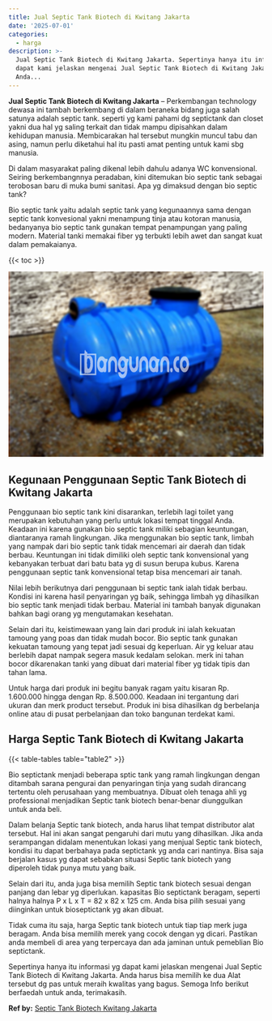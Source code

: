 ```yaml
---
title: Jual Septic Tank Biotech di Kwitang Jakarta
date: '2025-07-01'
categories:
  - harga
description: >-
  Jual Septic Tank Biotech di Kwitang Jakarta. Sepertinya hanya itu informasi yg
  dapat kami jelaskan mengenai Jual Septic Tank Biotech di Kwitang Jakarta.
  Anda...
---
```


**Jual Septic Tank Biotech di Kwitang Jakarta** – Perkembangan technology dewasa ini tambah berkembang di dalam beraneka bidang juga salah satunya adalah septic tank. seperti yg kami pahami dg septictank dan closet yakni dua hal yg saling terkait dan tidak mampu dipisahkan dalam kehidupan manusia. Membicarakan hal tersebut mungkin muncul tabu dan asing, namun perlu diketahui hal itu pasti amat penting untuk kami sbg manusia.

Di dalam masyarakat paling dikenal lebih dahulu adanya WC konvensional. Seiring berkembangnnya peradaban, kini ditemukan bio septic tank sebagai terobosan baru di muka bumi sanitasi. Apa yg dimaksud dengan bio septic tank?

Bio septic tank yaitu adalah septic tank yang kegunaannya sama dengan septic tank konvesional yakni menampung tinja atau kotoran manusia, bedanyanya bio septic tank gunakan tempat penampungan yang paling modern. Material tanki memakai fiber yg terbukti lebih awet dan sangat kuat dalam pemakaianya.

{{< toc >}}

![Jual Septic Tank Biotech di Kwitang Jakarta](/images/jual-bio-septictank-08.png)

## Kegunaan Penggunaan Septic Tank Biotech di Kwitang Jakarta

Penggunaan bio septic tank kini disarankan, terlebih lagi toilet yang merupakan kebutuhan yang perlu untuk lokasi tempat tinggal Anda. Keadaan ini karena gunakan bio septic tank miliki sebagian keuntungan, diantaranya ramah lingkungan. Jika menggunakan bio septic tank, limbah yang nampak dari bio septic tank tidak mencemari air daerah dan tidak berbau. Keuntungan ini tidak dimiliki oleh septic tank konvensional yang kebanyakan terbuat dari batu bata yg di susun berupa kubus. Karena penggunaan septic tank konvensional tetap bisa mencemari air tanah.

Nilai lebih berikutnya dari penggunaan bi septic tank ialah tidak berbau. Kondisi ini karena hasil penyaringan yg baik, sehingga limbah yg dihasilkan bio septic tank menjadi tidak berbau. Material ini tambah banyak digunakan bahkan bagi orang yg mengutamakan kesehatan.

Selain dari itu, keistimewaan yang lain dari produk ini ialah kekuatan tamoung yang poas dan tidak mudah bocor. Bio septic tank gunakan kekuatan tamoung yang tepat jadi sesuai dg keperluan. Air yg keluar atau berlebih dapat nampak segera masuk kedalam selokan. merk ini tahan bocor dikarenakan tanki yang dibuat dari material fiber yg tidak tipis dan tahan lama.

Untuk harga dari produk ini begitu banyak ragam yaitu kisaran Rp. 1.600.000 hingga dengan Rp. 8.500.000. Keadaan ini tergantung dari ukuran dan merk product tersebut. Produk ini bisa dihasilkan dg berbelanja online atau di pusat perbelanjaan dan toko bangunan terdekat kami.

## Harga Septic Tank Biotech di Kwitang Jakarta

{{< table-tables table="table2" >}}

Bio septictank menjadi beberapa sptic tank yang ramah lingkungan dengan ditambah sarana pengurai dan penyaringan tinja yang sudah dirancang tertentu oleh perusahaan yang membuatnya. Dibuat oleh tenaga ahli yg professional menjadikan Septic tank biotech benar-benar diunggulkan untuk anda beli.

Dalam belanja Septic tank biotech, anda harus lihat tempat distributor alat tersebut. Hal ini akan sangat pengaruhi dari mutu yang dihasilkan. Jika anda serampangan didalam menentukan lokasi yang menjual Septic tank biotech, kondisi itu dapat berbahaya pada septictank yg anda cari nantinya. Bisa saja berjalan kasus yg dapat sebabkan situasi Septic tank biotech yang diperoleh tidak punya mutu yang baik.

Selain dari itu, anda juga bisa memilih Septic tank biotech sesuai dengan panjang dan lebar yg diperlukan. kapasitas Bio septictank beragam, seperti halnya halnya P x L x T = 82 x 82 x 125 cm. Anda bisa pilih sesuai yang diinginkan untuk bioseptictank yg akan dibuat.

Tidak cuma itu saja, harga Septic tank biotech untuk tiap tiap merk juga beragam. Anda bisa memilih merek yang cocok dengan yg dicari. Pastikan anda membeli di area yang terpercaya dan ada jaminan untuk pemeblian Bio septictank.

Sepertinya hanya itu informasi yg dapat kami jelaskan mengenai Jual Septic Tank Biotech di Kwitang Jakarta. Anda harus bisa memilih ke dua Alat tersebut dg pas untuk meraih kwalitas yang bagus. Semoga Info berikut berfaedah untuk anda, terimakasih.

**Ref by:** [Septic Tank Biotech Kwitang Jakarta](https://id.wikipedia.org/wiki/Septic)

